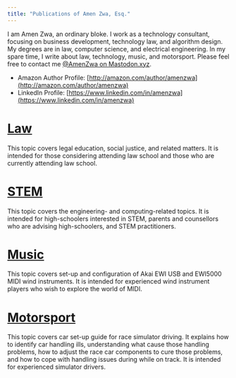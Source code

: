 ```yaml
---
title: "Publications of Amen Zwa, Esq."
---
```


I am Amen Zwa, an ordinary bloke. I work as a technology consultant, focusing on business development, technology law, and algorithm design. My degrees are in law, computer science, and electrical engineering. In my spare time, I write about law, technology, music, and motorsport. Please feel free to contact me <a rel="me" href="https://mathstodon.xyz/@AmenZwa">@AmenZwa on Mastodon.xyz</a>.

- Amazon Author Profile: [http://amazon.com/author/amenzwa](http://amazon.com/author/amenzwa)
- LinkedIn Profile: [https://www.linkedin.com/in/amenzwa](https://www.linkedin.com/in/amenzwa)

# [Law](law/index.md)

This topic covers legal education, social justice, and related matters. It is intended for those considering attending law school and those who are currently attending law school.

# [STEM](stem/index.md)

This topic covers the engineering- and computing-related topics. It is intended for high-schoolers interested in STEM, parents and counsellors who are advising high-schoolers, and STEM practitioners.

# [Music](music/index.md)

This topic covers set-up and configuration of Akai EWI USB and EWI5000 MIDI wind instruments. It is intended for experienced wind instrument players who wish to explore the world of MIDI.

# [Motorsport](motorsport/index.md)

This topic covers car set-up guide for race simulator driving. It explains how to identify car handling ills, understanding what cause those handling problems, how to adjust the race car components to cure those problems, and how to cope with handling issues during while on track. It is intended for experienced simulator drivers.
